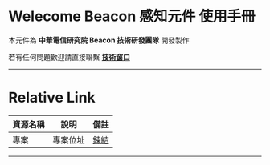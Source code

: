 


Welecome Beacon 感知元件 使用手冊
======
本元件為 **中華電信研究院 Beacon 技術研發團隊** 開發製作  

若有任何問題歡迎請直接聯繫 **[技術窗口](mailto:michaelangelo@cht.com.tw)**
***


Relative Link
======

| 資源名稱 | 說明   | 備註                               |
| ---- | ---- | -------------------------------- |
| 專案   | 專案位址 | [鍊結](http://bit.ly/BeaconDemoAS) |

***
